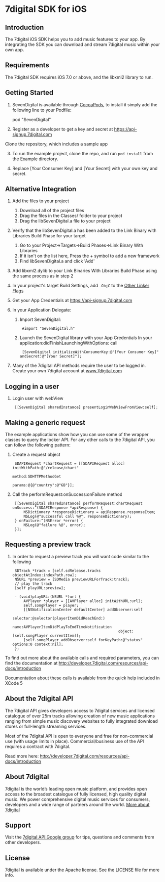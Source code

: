 # 7digital SDK for iOS

## Introduction
The 7digital iOS SDK helps you to add music features to your app. 
By integrating the SDK you can download and stream 7digital music within your own app. 


## Requirements
The 7digital SDK requires iOS 7.0 or above, and the libxml2 library to run.


## Getting Started

1. SevenDigital is available through [CocoaPods](http://cocoapods.org), to install
it simply add the following line to your Podfile:

    pod "SevenDigital"

2. Register as a developer to get a key and secret at https://api-signup.7digital.com

 Clone the repository, which includes a sample app

3. To run the example project, clone the repo, and run `pod install` from the Example directory.

4. Replace [Your Consumer Key] and [Your Secret] with your own key and secret.  
 
## Alternative Integration

1. Add the files to your project
	1. Download all of the project files
	2. Drag the files in the Classes/ folder to your project
	3. Drag the libSevenDigital.a file to your project

2. Verify that the libSevenDigital.a has been added to the Link Binary with Libraries Build Phase for your target
	1. Go to your Project->Targets->Build Phases->Link Binary With Libraries
	2. If it isn't on the list here, Press the + symbol to add a new framework
	3. Find libSevenDigital.a and click 'Add'

3. Add libxml2.dylib to your Link Binaries With Libraries Build Phase using the same process as in step 2

4. In your project's target Build Settings, add `-ObjC` to the [Other Linker Flags](images/readme_objc.png) 

5. Get your App Credentials at https://api-signup.7digital.com

6. In your Application Delegate:
	1. Import SevenDigital: 
		
			#import "SevenDigital.h"
		
	2. Launch the SevenDigital library with your App Credentials
		In your application:didFinishLaunchingWithOptions: call
		
			[SevenDigital initializeWithConsumerKey:@"[Your Consumer Key]" andSecret:@"[Your Secret]"];
		
7. Many of the 7digital API methods require the user to be logged in. Create your own 7digital account at www.7digital.com

## Logging in a user
1. Login user with webView

		[[SevenDigital sharedInstance] presentLoginWebViewFromView:self];
		
## Making a generic request

The example applications show how you can use some of the wrapper classes to query the locker API. For any other calls to the 7digital API, you can follow the following pattern:

1. Create a request object
	
		SDAPIRequest *chartRequest = [[SDAPIRequest alloc] initWithPath:@"/release/chart" 
		                                                              method:SDHTTPMethodGet 
		                                                              params:@{@"country":@"GB"}];
	
2. Call the performRequest:onSuccess:onFailure method
	
		[[SevenDigital sharedInstance] performRequest:chartRequest onSuccess:^(SDAPIResponse *apiResponse) {
		    NSDictionary *responseDictionary = apiResponse.responseItem;
		    NSLog(@"successful call %@", responseDictionary);
		} onFailure:^(NSError *error) {
		    NSLog(@"failure %@", error);
		}];
	
## Requesting a preview track

1. In order to request a preview track you will want code similar to the following

		SDTrack *track = [self.sdRelease.tracks objectAtIndex:indexPath.row];
		NSURL *preview = [SDMedia previewURLForTrack:track];
		// play the track
		[self playURL:preview];
	
		- (void)playURL:(NSURL *)url {
			AVPlayer *player = [[AVPlayer alloc] initWithURL:url];
			self.songPlayer = player;
			[[NSNotificationCenter defaultCenter] addObserver:self
		                                             selector:@selector(playerItemDidReachEnd:)
		                                                 name:AVPlayerItemDidPlayToEndTimeNotification
		                                               object:[self.songPlayer currentItem]];
			[self.songPlayer addObserver:self forKeyPath:@"status" options:0 context:nil];
		};



To find out more about the available calls and required parameters, you can find the documentation at http://developer.7digital.com/resources/api-docs/introduction

Documentation about these calls is available from the quick help included in XCode 5

## About the 7digital API
The 7digital API gives developers access to 7digital services and licensed catalogue of over 25m tracks allowing creation of new music applications ranging from simple music discovery websites to fully integrated download stores or full-length streaming services.

Most of the 7digital API is open to everyone and free for non-commercial use (with usage limits in place). Commercial/business use of the API requires a contract with 7digital.

Read more here: http://developer.7digital.com/resources/api-docs/introduction


## About 7digital
7digital is the world’s leading open music platform, and provides open access to the broadest catalogue of fully licensed, high quality digital music. We power comprehensive digital music services for consumers, developers and a wide range of partners around the world. [More about 7digital](http://www.7digital.com/about)

## Support

Visit the [7digital API Google group](https://groups.google.com/forum/?fromgroups#!forum/7digital-api) for tips, questions and comments from other developers.

## License

7digital is available under the Apache license. See the LICENSE file for more info.

